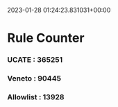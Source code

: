 2023-01-28 01:24:23.831031+00:00
# Rule Counter 
 ### UCATE : 365251

 ### Veneto : 90445

 ### Allowlist : 13928